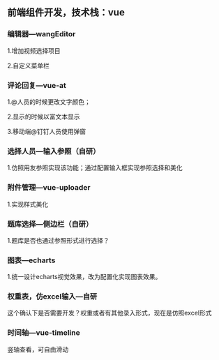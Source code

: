 ## 前端组件开发，技术栈：vue

### 编辑器—wangEditor

1.增加视频选择项目

2.自定义菜单栏

### 评论回复—vue-at

1.@人员的时候更改文字颜色；

2.显示的时候以富文本显示

3.移动端@钉钉人员使用弹窗

### 选择人员—输入参照（自研）

1.仿照用友参照实现该功能；通过配置输入框实现参照选择和美化

### 附件管理—vue-uploader

1.实现样式美化

### 题库选择—侧边栏（自研）

1.题库是否也通过参照形式进行选择？

### 图表—echarts

1.统一设计echarts视觉效果，改为配置化实现图表效果。

### 权重表，仿excel输入—自研

这个确认下是否需要开发？权重或者有其他录入形式，现在是仿照excel形式

### 时间轴—vue-timeline

竖轴查看，可自由滑动

